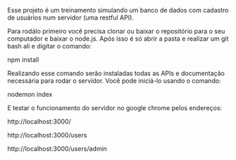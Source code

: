 Esse projeto é um treinamento simulando um banco de dados com cadastro de usuários num servidor (uma restful API).

Para rodálo primeiro você precisa clonar ou baixar o repositório para o seu computador e baixar o node.js. 
Após isso é só abrir a pasta e realizar um git bash ali e digitar o comando:

npm install

Realizando esse comando serão instaladas todas as APIs e documentação necessária para rodar o servidor.
Você pode iniciá-lo usando o comando:

nodemon index

E testar o funcionamento do servidor no google chrome pelos endereços:

http://localhost:3000/

http://localhost:3000/users

http://localhost:3000/users/admin
